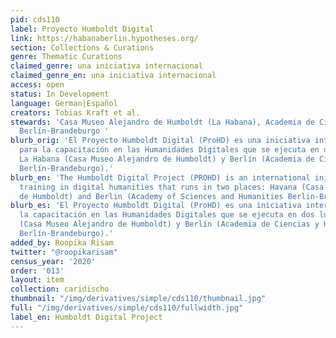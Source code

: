 ```yaml
---
pid: cds110
label: Proyecto Humboldt Digital
link: https://habanaberlin.hypotheses.org/
section: Collections & Curations
genre: Thematic Curations
claimed_genre: una iniciativa internacional
claimed_genre_en: una iniciativa internacional
access: open
status: In Development
language: German|Español
creators: Tobias Kraft et al.
stewards: 'Casa Museo Alejandro de Humboldt (La Habana), Academia de Ciencias y Humanidades
  Berlín-Brandeburgo '
blurb_orig: 'El Proyecto Humboldt Digital (ProHD) es una iniciativa internacional
  para la capacitación en las Humanidades Digitales que se ejecuta en dos lugares:
  La Habana (Casa Museo Alejandro de Humboldt) y Berlín (Academia de Ciencias y Humanidades
  Berlín-Brandeburgo).'
blurb_en: 'The Humboldt Digital Project (PROHD) is an international initiative for
  training in digital humanities that runs in two places: Havana (Casa Museo Alejandro
  de Humboldt) and Berlin (Academy of Sciences and Humanities Berlin-Brandenburg).'
blurb_es: 'El Proyecto Humboldt Digital (ProHD) es una iniciativa internacional para
  la capacitación en las Humanidades Digitales que se ejecuta en dos lugares: La Habana
  (Casa Museo Alejandro de Humboldt) y Berlín (Academia de Ciencias y Humanidades
  Berlín-Brandeburgo).'
added_by: Roopika Risam
twitter: "@roopikarisam"
census_year: '2020'
order: '013'
layout: item
collection: caridischo
thumbnail: "/img/derivatives/simple/cds110/thumbnail.jpg"
full: "/img/derivatives/simple/cds110/fullwidth.jpg"
label_en: Humboldt Digital Project
---
```

